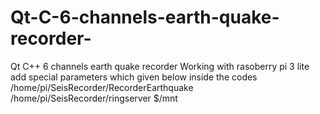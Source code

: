 # Qt-C-6-channels-earth-quake-recorder-
Qt C++ 6 channels earth quake recorder 
Working with rasoberry pi 3 lite 
add special parameters which given below inside the codes
/home/pi/SeisRecorder/RecorderEarthquake
/home/pi/SeisRecorder/ringserver
$/mnt
